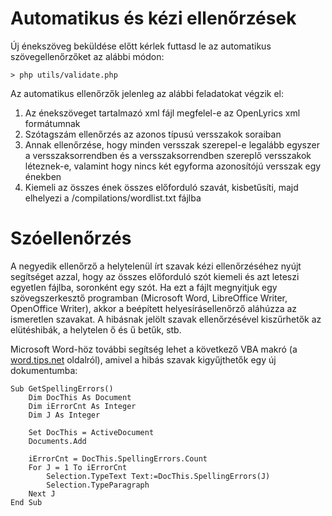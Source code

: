 
# Automatikus és kézi ellenőrzések
Új énekszöveg beküldése előtt kérlek futtasd le az automatikus szövegellenőrzőket az alábbi módon:
```
> php utils/validate.php
```
Az automatikus ellenőrzők jelenleg az alábbi feladatokat végzik el:
1. Az énekszöveget tartalmazó xml fájl megfelel-e az OpenLyrics xml formátumnak
2. Szótagszám ellenőrzés az azonos típusú versszakok soraiban
3. Annak ellenőrzése, hogy minden versszak szerepel-e legalább egyszer a versszaksorrendben és a versszaksorrendben szereplő versszakok léteznek-e, valamint hogy nincs két egyforma azonosítójú versszak egy énekben
4. Kiemeli az összes ének összes előforduló szavát, kisbetűsíti, majd elhelyezi a /compilations/wordlist.txt fájlba

# Szóellenőrzés
A negyedik ellenőrző a helytelenül írt szavak kézi ellenőrzéséhez nyújt segítséget azzal, hogy az összes előforduló
szót kiemeli és azt leteszi egyetlen fájlba, soronként egy szót. Ha ezt a fájlt megnyitjuk egy szövegszerkesztő programban (Microsoft Word, LibreOffice Writer, OpenOffice Writer), akkor a beépített helyesírásellenőrző aláhúzza az ismeretlen szavakat. A hibásnak jelölt szavak ellenőrzésével kiszűrhetők az elütéshibák, a helytelen ő és ű betűk, stb.

Microsoft Word-höz további segítség lehet a következő VBA makró (a [word.tips.net](https://word.tips.net/T001465_Pulling_Out_Spelling_Errors.html) oldalról), amivel a hibás szavak kigyűjthetők egy új dokumentumba:
```
Sub GetSpellingErrors()
    Dim DocThis As Document
    Dim iErrorCnt As Integer
    Dim J As Integer

    Set DocThis = ActiveDocument
    Documents.Add

    iErrorCnt = DocThis.SpellingErrors.Count
    For J = 1 To iErrorCnt
        Selection.TypeText Text:=DocThis.SpellingErrors(J)
        Selection.TypeParagraph
    Next J
End Sub
```
